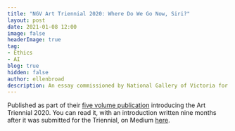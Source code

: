 ```yaml
---
title: "NGV Art Triennial 2020: Where Do We Go Now, Siri?"
layout: post
date: 2021-01-08 12:00
image: false
headerImage: true
tag:
- Ethics
- AI
blog: true
hidden: false
author: ellenbroad
description: An essay commissioned by National Gallery of Victoria for their Art Triennial 2020
---
```


Published as part of their [five volume publication](https://www.ngv.vic.gov.au/exhibition/triennial-2020/) introducing the Art Triennial 2020. You can read it, with an introduction written nine months after it was submitted for the Triennial, on Medium [here](https://medium.com/@ellenbroad/where-do-we-go-now-siri-84c8cbf5798b).
